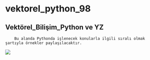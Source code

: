# vektorel_python_98
## Vektörel_Bilişim_Python ve YZ

        Bu alanda Pythonda işlenecek konularla ilgili sıralı olmak şartıyla örnekler paylaşılacaktır.

<img src=https://img3.wallspic.com/previews/6/4/3/3/6/163346/163346-python-python_programming-logo-text-symbol-x750.jpg>

